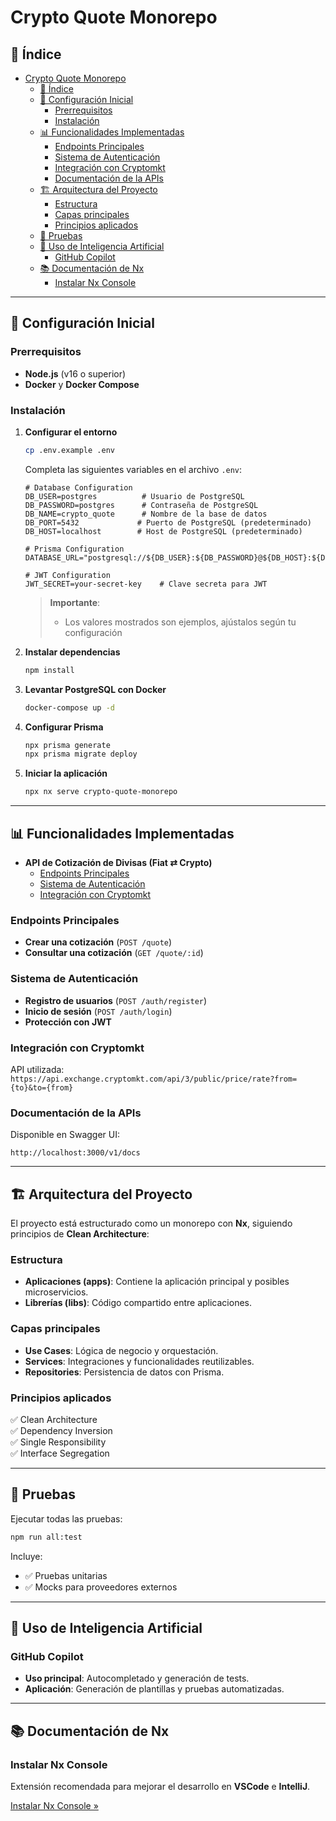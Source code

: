 # Crypto Quote Monorepo

## 📌 Índice

- [Crypto Quote Monorepo](#crypto-quote-monorepo)
  - [📌 Índice](#-índice)
  - [🚀 Configuración Inicial](#-configuración-inicial)
    - [Prerrequisitos](#prerrequisitos)
    - [Instalación](#instalación)
  - [📊 Funcionalidades Implementadas](#-funcionalidades-implementadas)
    - [Endpoints Principales](#endpoints-principales)
    - [Sistema de Autenticación](#sistema-de-autenticación)
    - [Integración con Cryptomkt](#integración-con-cryptomkt)
    - [Documentación de la APIs](#documentación-de-la-apis)
  - [🏗️ Arquitectura del Proyecto](#️-arquitectura-del-proyecto)
    - [Estructura](#estructura)
    - [Capas principales](#capas-principales)
    - [Principios aplicados](#principios-aplicados)
  - [🧪 Pruebas](#-pruebas)
  - [🤖 Uso de Inteligencia Artificial](#-uso-de-inteligencia-artificial)
    - [GitHub Copilot](#github-copilot)
  - [📚 Documentación de Nx](#-documentación-de-nx)
    - [Instalar Nx Console](#instalar-nx-console)

---

## 🚀 Configuración Inicial

### Prerrequisitos

- **Node.js** (v16 o superior)
- **Docker** y **Docker Compose**

### Instalación

1. **Configurar el entorno**

   ```bash
   cp .env.example .env
   ```

   Completa las siguientes variables en el archivo `.env`:

   ```plaintext
   # Database Configuration
   DB_USER=postgres          # Usuario de PostgreSQL
   DB_PASSWORD=postgres      # Contraseña de PostgreSQL
   DB_NAME=crypto_quote      # Nombre de la base de datos
   DB_PORT=5432             # Puerto de PostgreSQL (predeterminado)
   DB_HOST=localhost        # Host de PostgreSQL (predeterminado)

   # Prisma Configuration
   DATABASE_URL="postgresql://${DB_USER}:${DB_PASSWORD}@${DB_HOST}:${DB_PORT}/${DB_NAME}"

   # JWT Configuration
   JWT_SECRET=your-secret-key    # Clave secreta para JWT
   ```

   > **Importante**:
   >
   > - Los valores mostrados son ejemplos, ajústalos según tu configuración

2. **Instalar dependencias**

   ```bash
   npm install
   ```

3. **Levantar PostgreSQL con Docker**

   ```bash
   docker-compose up -d
   ```

4. **Configurar Prisma**

   ```bash
   npx prisma generate
   npx prisma migrate deploy
   ```

5. **Iniciar la aplicación**
   ```bash
   npx nx serve crypto-quote-monorepo
   ```

---

## 📊 Funcionalidades Implementadas

- **API de Cotización de Divisas (Fiat ⇄ Crypto)**
  - [Endpoints Principales](#endpoints-principales)
  - [Sistema de Autenticación](#sistema-de-autenticacion)
  - [Integración con Cryptomkt](#integracion-con-cryptomkt)

### Endpoints Principales

- **Crear una cotización** (`POST /quote`)
- **Consultar una cotización** (`GET /quote/:id`)

### Sistema de Autenticación

- **Registro de usuarios** (`POST /auth/register`)
- **Inicio de sesión** (`POST /auth/login`)
- **Protección con JWT**

### Integración con Cryptomkt

API utilizada: `https://api.exchange.cryptomkt.com/api/3/public/price/rate?from={to}&to={from}`

### Documentación de la APIs

Disponible en Swagger UI:

```
http://localhost:3000/v1/docs
```

---

## 🏗️ Arquitectura del Proyecto

El proyecto está estructurado como un monorepo con **Nx**, siguiendo principios de **Clean Architecture**:

### Estructura

- **Aplicaciones (apps)**: Contiene la aplicación principal y posibles microservicios.
- **Librerías (libs)**: Código compartido entre aplicaciones.

### Capas principales

- **Use Cases**: Lógica de negocio y orquestación.
- **Services**: Integraciones y funcionalidades reutilizables.
- **Repositories**: Persistencia de datos con Prisma.

### Principios aplicados

✅ Clean Architecture  
✅ Dependency Inversion  
✅ Single Responsibility  
✅ Interface Segregation

---

## 🧪 Pruebas

Ejecutar todas las pruebas:

```bash
npm run all:test
```

Incluye:

- ✅ Pruebas unitarias
- ✅ Mocks para proveedores externos

---

## 🤖 Uso de Inteligencia Artificial

### GitHub Copilot

- **Uso principal**: Autocompletado y generación de tests.
- **Aplicación**: Generación de plantillas y pruebas automatizadas.

---

## 📚 Documentación de Nx

### Instalar Nx Console

Extensión recomendada para mejorar el desarrollo en **VSCode** e **IntelliJ**.

[Instalar Nx Console &raquo;](https://nx.dev/getting-started/editor-setup?utm_source=nx_project&utm_medium=readme&utm_campaign=nx_projects)
